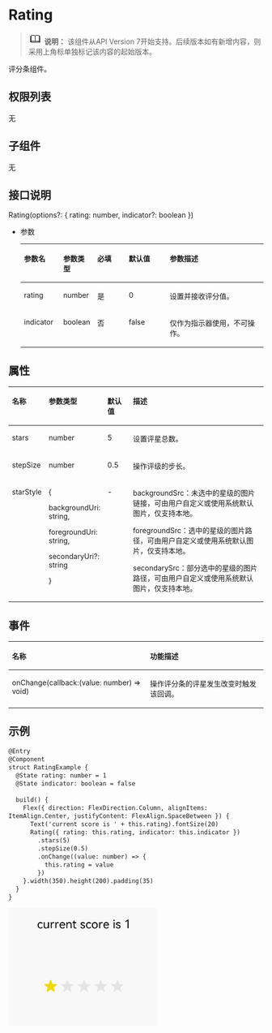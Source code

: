 # Rating<a name="ZH-CN_TOPIC_0000001192595156"></a>

>![](../../public_sys-resources/icon-note.gif) **说明：** 
>该组件从API Version 7开始支持。后续版本如有新增内容，则采用上角标单独标记该内容的起始版本。

评分条组件。

## 权限列表<a name="section781125411508"></a>

无

## 子组件<a name="section53281531154915"></a>

无

## 接口说明<a name="section1989913519718"></a>

Rating\(options?: \{ rating: number, indicator?: boolean \}\)

-   参数

    <table><thead align="left"><tr><th class="cellrowborder" valign="top" width="16.11%" id="mcps1.1.6.1.1"><p>参数名</p>
    </th>
    <th class="cellrowborder" valign="top" width="14.01%" id="mcps1.1.6.1.2"><p>参数类型</p>
    </th>
    <th class="cellrowborder" valign="top" width="13%" id="mcps1.1.6.1.3"><p>必填</p>
    </th>
    <th class="cellrowborder" valign="top" width="16.869999999999997%" id="mcps1.1.6.1.4"><p>默认值</p>
    </th>
    <th class="cellrowborder" valign="top" width="40.01%" id="mcps1.1.6.1.5"><p>参数描述</p>
    </th>
    </tr>
    </thead>
    <tbody><tr><td class="cellrowborder" valign="top" width="16.11%" headers="mcps1.1.6.1.1 "><p>rating</p>
    </td>
    <td class="cellrowborder" valign="top" width="14.01%" headers="mcps1.1.6.1.2 "><p>number</p>
    </td>
    <td class="cellrowborder" valign="top" width="13%" headers="mcps1.1.6.1.3 "><p>是</p>
    </td>
    <td class="cellrowborder" valign="top" width="16.869999999999997%" headers="mcps1.1.6.1.4 "><p>0</p>
    </td>
    <td class="cellrowborder" valign="top" width="40.01%" headers="mcps1.1.6.1.5 "><p>设置并接收评分值。</p>
    </td>
    </tr>
    <tr><td class="cellrowborder" valign="top" width="16.11%" headers="mcps1.1.6.1.1 "><p>indicator</p>
    </td>
    <td class="cellrowborder" valign="top" width="14.01%" headers="mcps1.1.6.1.2 "><p>boolean</p>
    </td>
    <td class="cellrowborder" valign="top" width="13%" headers="mcps1.1.6.1.3 "><p>否</p>
    </td>
    <td class="cellrowborder" valign="top" width="16.869999999999997%" headers="mcps1.1.6.1.4 "><p>false</p>
    </td>
    <td class="cellrowborder" valign="top" width="40.01%" headers="mcps1.1.6.1.5 "><p>仅作为指示器使用，不可操作。</p>
    </td>
    </tr>
    </tbody>
    </table>


## 属性<a name="section18430105671014"></a>

<table><thead align="left"><tr><th class="cellrowborder" valign="top" width="13.84%" id="mcps1.1.5.1.1"><p>名称</p>
</th>
<th class="cellrowborder" valign="top" width="19.77%" id="mcps1.1.5.1.2"><p>参数类型</p>
</th>
<th class="cellrowborder" valign="top" width="10.38%" id="mcps1.1.5.1.3"><p>默认值</p>
</th>
<th class="cellrowborder" valign="top" width="56.010000000000005%" id="mcps1.1.5.1.4"><p>描述</p>
</th>
</tr>
</thead>
<tbody><tr><td class="cellrowborder" valign="top" width="13.84%" headers="mcps1.1.5.1.1 "><p>stars</p>
</td>
<td class="cellrowborder" valign="top" width="19.77%" headers="mcps1.1.5.1.2 "><p>number</p>
</td>
<td class="cellrowborder" valign="top" width="10.38%" headers="mcps1.1.5.1.3 "><p>5</p>
</td>
<td class="cellrowborder" valign="top" width="56.010000000000005%" headers="mcps1.1.5.1.4 "><p>设置评星总数。</p>
</td>
</tr>
<tr><td class="cellrowborder" valign="top" width="13.84%" headers="mcps1.1.5.1.1 "><p>stepSize</p>
</td>
<td class="cellrowborder" valign="top" width="19.77%" headers="mcps1.1.5.1.2 "><p>number</p>
</td>
<td class="cellrowborder" valign="top" width="10.38%" headers="mcps1.1.5.1.3 "><p>0.5</p>
</td>
<td class="cellrowborder" valign="top" width="56.010000000000005%" headers="mcps1.1.5.1.4 "><p>操作评级的步长。</p>
</td>
</tr>
<tr><td class="cellrowborder" valign="top" width="13.84%" headers="mcps1.1.5.1.1 "><p>starStyle</p>
</td>
<td class="cellrowborder" valign="top" width="19.77%" headers="mcps1.1.5.1.2 "><p>{</p>
<p>backgroundUri: string,</p>
<p>foregroundUri: string,</p>
<p>secondaryUri?: string</p>
<p>}</p>
</td>
<td class="cellrowborder" valign="top" width="10.38%" headers="mcps1.1.5.1.3 "><p>-</p>
</td>
<td class="cellrowborder" valign="top" width="56.010000000000005%" headers="mcps1.1.5.1.4 "><p>backgroundSrc：未选中的星级的图片链接，可由用户自定义或使用系统默认图片，仅支持本地。</p>
<p>foregroundSrc：选中的星级的图片路径，可由用户自定义或使用系统默认图片，仅支持本地。</p>
<p>secondarySrc：部分选中的星级的图片路径，可由用户自定义或使用系统默认图片，仅支持本地。</p>
</td>
</tr>
</tbody>
</table>

## 事件<a name="section449664852016"></a>

<table><thead align="left"><tr><th class="cellrowborder" colspan="2" valign="top" id="mcps1.1.4.1.1"><p>名称</p>
</th>
<th class="cellrowborder" valign="top" id="mcps1.1.4.1.2"><p>功能描述</p>
</th>
</tr>
</thead>
<tbody><tr><td class="cellrowborder" colspan="2" valign="top" headers="mcps1.1.4.1.1 "><p>onChange(callback:(value: number) =&gt; void)</p>
</td>
<td class="cellrowborder" valign="top" headers="mcps1.1.4.1.2 "><p>操作评分条的评星发生改变时触发该回调。</p>
</td>
</tr>
</tbody>
</table>

## 示例<a name="section13800193662114"></a>

```
@Entry
@Component
struct RatingExample {
  @State rating: number = 1
  @State indicator: boolean = false

  build() {
    Flex({ direction: FlexDirection.Column, alignItems: ItemAlign.Center, justifyContent: FlexAlign.SpaceBetween }) {
      Text('current score is ' + this.rating).fontSize(20)
      Rating({ rating: this.rating, indicator: this.indicator })
        .stars(5)
        .stepSize(0.5)
        .onChange((value: number) => {
          this.rating = value
        })
    }.width(350).height(200).padding(35)
  }
}
```

![](figures/Rating.gif)

